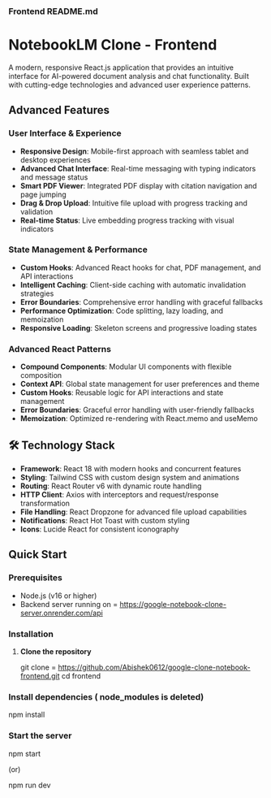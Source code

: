 ### **Frontend README.md**

# NotebookLM Clone - Frontend

A modern, responsive React.js application that provides an intuitive interface for AI-powered document analysis and chat functionality. Built with cutting-edge technologies and advanced user experience patterns.

## Advanced Features

### User Interface & Experience

- **Responsive Design**: Mobile-first approach with seamless tablet and desktop experiences
- **Advanced Chat Interface**: Real-time messaging with typing indicators and message status
- **Smart PDF Viewer**: Integrated PDF display with citation navigation and page jumping
- **Drag & Drop Upload**: Intuitive file upload with progress tracking and validation
- **Real-time Status**: Live embedding progress tracking with visual indicators

### State Management & Performance

- **Custom Hooks**: Advanced React hooks for chat, PDF management, and API interactions
- **Intelligent Caching**: Client-side caching with automatic invalidation strategies
- **Error Boundaries**: Comprehensive error handling with graceful fallbacks
- **Performance Optimization**: Code splitting, lazy loading, and memoization
- **Responsive Loading**: Skeleton screens and progressive loading states

### Advanced React Patterns

- **Compound Components**: Modular UI components with flexible composition
- **Context API**: Global state management for user preferences and theme
- **Custom Hooks**: Reusable logic for API interactions and state management
- **Error Boundaries**: Graceful error handling with user-friendly fallbacks
- **Memoization**: Optimized re-rendering with React.memo and useMemo

## 🛠 Technology Stack

- **Framework**: React 18 with modern hooks and concurrent features
- **Styling**: Tailwind CSS with custom design system and animations
- **Routing**: React Router v6 with dynamic route handling
- **HTTP Client**: Axios with interceptors and request/response transformation
- **File Handling**: React Dropzone for advanced file upload capabilities
- **Notifications**: React Hot Toast with custom styling
- **Icons**: Lucide React for consistent iconography

## Quick Start

### Prerequisites

- Node.js (v16 or higher)
- Backend server running on = https://google-notebook-clone-server.onrender.com/api

### Installation

1. **Clone the repository**

   git clone = https://github.com/Abishek0612/google-clone-notebook-frontend.git
   cd frontend

### Install dependencies ( node_modules is deleted)

npm install

### Start the server

npm start

(or)

npm run dev
